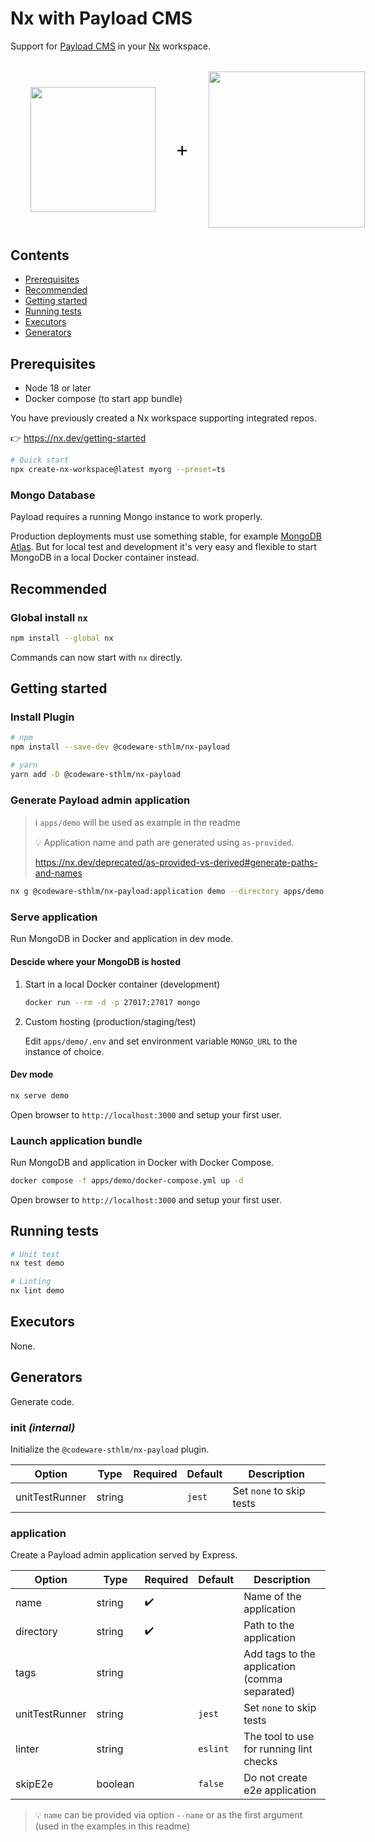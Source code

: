 # Nx with Payload CMS <!-- omit in toc -->

Support for [Payload CMS](https://payloadcms.com) in your [Nx](https://nx.dev) workspace.

<div style="display:flex; flex-direction:row; gap:32px; align-items:center; margin:32px;">
  <img src="https://raw.githubusercontent.com/nrwl/nx/master/images/nx-logo.png" height="200" />
  <div style="font-size:32px;">+</div>
  <img src="https://avatars.githubusercontent.com/u/62968818?s=200&v=4" height="250" />
</div>

## Contents <!-- omit in toc -->

- [Prerequisites](#prerequisites)
- [Recommended](#recommended)
- [Getting started](#getting-started)
- [Running tests](#running-tests)
- [Executors](#executors)
- [Generators](#generators)

## Prerequisites

- Node 18 or later
- Docker compose (to start app bundle)

You have previously created a Nx workspace supporting integrated repos.

👉 <https://nx.dev/getting-started>

```sh
# Quick start
npx create-nx-workspace@latest myorg --preset=ts
```

### Mongo Database <!-- omit in toc -->

Payload requires a running Mongo instance to work properly.

Production deployments must use something stable, for example [MongoDB Atlas](https://www.mongodb.com/atlas).
But for local test and development it's very easy and flexible to start MongoDB in a local Docker container instead.

## Recommended

### Global install `nx` <!-- omit in toc -->

```sh
npm install --global nx
```

Commands can now start with `nx` directly.

## Getting started

### Install Plugin <!-- omit in toc -->

```sh
# npm
npm install --save-dev @codeware-sthlm/nx-payload

# yarn
yarn add -D @codeware-sthlm/nx-payload
```

### Generate Payload admin application <!-- omit in toc -->

> ℹ️ `apps/demo` will be used as example in the readme
>
> 💡 Application name and path are generated using `as-provided`.
>
> <https://nx.dev/deprecated/as-provided-vs-derived#generate-paths-and-names>

```sh
nx g @codeware-sthlm/nx-payload:application demo --directory apps/demo
```

### Serve application <!-- omit in toc -->

Run MongoDB in Docker and application in dev mode.

#### Descide where your MongoDB is hosted <!-- omit in toc -->

1. Start in a local Docker container (development)

   ```sh
   docker run --rm -d -p 27017:27017 mongo
   ```

2. Custom hosting (production/staging/test)

   Edit `apps/demo/.env` and set environment variable `MONGO_URL` to the instance of choice.

#### Dev mode <!-- omit in toc -->

```sh
nx serve demo
```

Open browser to `http://localhost:3000` and setup your first user.

### Launch application bundle <!-- omit in toc -->

Run MongoDB and application in Docker with Docker Compose.

```sh
docker compose -f apps/demo/docker-compose.yml up -d
```

Open browser to `http://localhost:3000` and setup your first user.

## Running tests

```sh
# Unit test
nx test demo

# Linting
nx lint demo
```

## Executors

None.

## Generators

Generate code.

### init _(internal)_ <!-- omit in toc -->

Initialize the `@codeware-sthlm/nx-payload` plugin.

| Option         | Type   | Required | Default | Description              |
| -------------- | ------ | -------- | ------- | ------------------------ |
| unitTestRunner | string |          | `jest`  | Set `none` to skip tests |

### application <!-- omit in toc -->

Create a Payload admin application served by Express.

| Option         | Type    | Required           | Default  | Description                                   |
| -------------- | ------- | ------------------ | -------- | --------------------------------------------- |
| name           | string  | :heavy_check_mark: |          | Name of the application                       |
| directory      | string  | :heavy_check_mark: |          | Path to the application                       |
| tags           | string  |                    |          | Add tags to the application (comma separated) |
| unitTestRunner | string  |                    | `jest`   | Set `none` to skip tests                      |
| linter         | string  |                    | `eslint` | The tool to use for running lint checks       |
| skipE2e        | boolean |                    | `false`  | Do not create e2e application                 |

> 💡 `name` can be provided via option `--name` or as the first argument (used in the examples in this readme)
